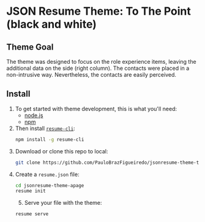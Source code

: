 # JSON Resume Theme: To The Point (black and white)

## Theme Goal
The theme was designed to focus on the role experience items, leaving the additional data on the side (right column).
The contacts were placed in a non-intrusive way. Nevertheless, the contacts are easily perceived.

## Install
1. To get started with theme development, this is what you'll need:
   - [node.js](http://howtonode.org/how-to-install-nodejs)
   - [npm](http://howtonode.org/introduction-to-npm)
2. Then install [`resume-cli`](https://github.com/jsonresume/resume-cli):
   ```sh
   npm install -g resume-cli
   ```
3. Download or clone this repo to local:
   ```sh
   git clone https://github.com/PauloBrazFigueiredo/jsonresume-theme-to-the-point-bw
   ```
4. Create a `resume.json` file:
   ```sh
   cd jsonresume-theme-apage
   resume init
   ```
   5. Serve your file with the theme:
   ```sh
   resume serve
   ```